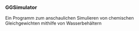 ### GGSimulator
Ein Programm zum anschaulichen Simulieren von chemischen Gleichgewichten mithilfe von Wasserbehältern
